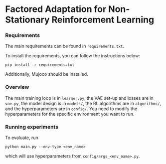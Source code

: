 # Factored Adaptation for Non-Stationary Reinforcement Learning

### Requirements

The main requirements can be found in `requirements.txt`. 

To install the requirements, you can follow the instructions below:

```
pip install -r requirements.txt
```

Additionally, Mujoco should be installed. 

### Overview

The main training loop is in `learner.py`, the VAE set-up and losses are in `vae.py`, the model design is in `models/`, the RL algorithms are in `algorithms/`, and the hyperparameters are in `config/`. You need to modify the hyperparameters for the specific environment you want to run.


### Running experiments

To evaluate, run

```
python main.py --env-type <env_name>
```

which will use hyperparameters from `config/args_<env_name>.py`.